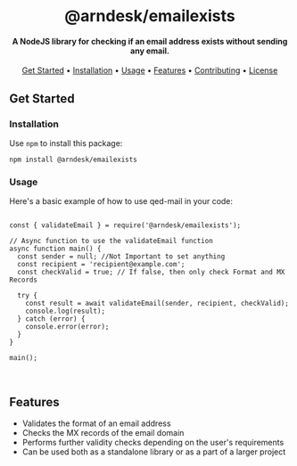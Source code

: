 <br />

<h1 align="center">@arndesk/emailexists</h1>
<h4 align="center">A NodeJS library for checking if an email address exists without sending any email.</h4>

<p align="center">
  <a href="#get-started">Get Started</a> &bull;
  <a href="#installation">Installation</a> &bull;
  <a href="#usage">Usage</a> &bull;
  <a href="#features">Features</a> &bull;
  <a href="#contributing">Contributing</a> &bull;
  <a href="#license">License</a>
</p>

<h2 id="get-started">Get Started</h2>

<h3 id="installation">Installation</h3>

<p>Use <code>npm</code> to install this package:</p>

<pre>
<code>npm install @arndesk/emailexists</code>
</pre>

<h3 id="usage">Usage</h3>

<p>Here's a basic example of how to use qed-mail in your code:</p>

<pre>
<code>
const { validateEmail } = require('@arndesk/emailexists');

// Async function to use the validateEmail function
async function main() {
  const sender = null; //Not Important to set anything
  const recipient = 'recipient@example.com';
  const checkValid = true; // If false, then only check Format and MX Records

  try {
    const result = await validateEmail(sender, recipient, checkValid);
    console.log(result);
  } catch (error) {
    console.error(error);
  }
}

main();

</code>
</pre>

<h2 id="features">Features</h2>

<ul>
  <li>Validates the format of an email address</li>
  <li>Checks the MX records of the email domain</li>
  <li>Performs further validity checks depending on the user's requirements</li>
  <li>Can be used both as a standalone library or as a part of a larger project</li>
</ul>
